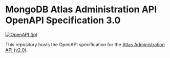 # MongoDB Atlas Administration API OpenAPI Specification 3.0
[![OpenAPI (jp)](https://img.shields.io/badge/openapi-click%20to%20preview-green?style=flat&logo=mongodb)](https://htmlpreview.github.io/?https://github.com/mongodb/openapi/blob/qa/openapi/branded-preview.html)

This repository hosts the OpenAPI specification for the [Atlas Administration API (v2.0)](https://www.mongodb.com/docs/atlas/reference/api-resources-spec/v2/).


